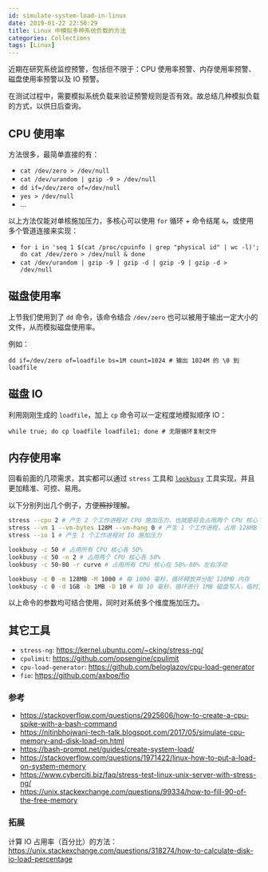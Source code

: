 ```yaml
---
id: simulate-system-load-in-linux
date: 2019-01-22 22:50:29
title: Linux 中模拟多种系统负载的方法
categories: Collections
tags: [Linux]
---
```


近期在研究系统监控预警，包括但不限于：CPU 使用率预警、内存使用率预警、磁盘使用率预警以及 IO 预警。

在测试过程中，需要模拟系统负载来验证预警规则是否有效。故总结几种模拟负载的方式，以供日后查询。

<!--more-->

## CPU 使用率

方法很多，最简单直接的有：

- `cat /dev/zero > /dev/null`
- `cat /dev/urandom | gzip -9 > /dev/null`
- `dd if=/dev/zero of=/dev/null`
- `yes > /dev/null`
- ...

以上方法仅能对单核施加压力，多核心可以使用 `for` 循环 + 命令结尾 `&`，或使用多个管道连接来实现：

- `for i in 'seq 1 $(cat /proc/cpuinfo | grep "physical id" | wc -l)'; do cat /dev/zero > /dev/null & done`
- `cat /dev/urandom | gzip -9 | gzip -d | gzip -9 | gzip -d > /dev/null`

## 磁盘使用率

上节我们使用到了 `dd` 命令，该命令结合 `/dev/zero` 也可以被用于输出一定大小的文件，从而模拟磁盘使用率。

例如：

```
dd if=/dev/zero of=loadfile bs=1M count=1024 # 输出 1024M 的 \0 到 loadfile
```

## 磁盘 IO

利用刚刚生成的 `loadfile`，加上 `cp` 命令可以一定程度地模拟顺序 IO：

```
while true; do cp loadfile loadfile1; done # 无限循环复制文件
```

## 内存使用率

回看前面的几项需求，其实都可以通过 `stress` 工具和 [`lookbusy`](http://www.devin.com/lookbusy/) 工具实现，并且更加精准、可控、易用。

以下分别列出几个例子，方便<del>照抄</del>理解。

```bash
stress --cpu 2 # 产生 2 个工作进程对 CPU 施加压力，也就是将会占用两个 CPU 核心
stress --vm 1 --vm-bytes 128M --vm-hang 0 # 产生 1 个工作进程，占用 128MB 内存并保持
stress --io 1 # 产生 1 个工作进程对 IO 施加压力
```

```bash
lookbusy -c 50 # 占用所有 CPU 核心各 50%
lookbusy -c 50 -n 2 # 占用两个 CPU 核心各 50%
lookbusy -c 50-80 -r curve # 占用所有 CPU 核心在 50%-80% 左右浮动

lookbusy -c 0 -m 128MB -M 1000 # 每 1000 毫秒，循环释放并分配 128MB 内存
lookbusy -c 0 -d 1GB -b 1MB -D 10 # 每 10 毫秒，循环进行 1MB 磁盘写入，临时文件不超过 1GB
```

以上命令的参数均可结合使用，同时对系统多个维度施加压力。

## 其它工具

- `stress-ng`: <https://kernel.ubuntu.com/~cking/stress-ng/>
- `cpulimit`: <https://github.com/opsengine/cpulimit>
- `cpu-load-generator`: <https://github.com/beloglazov/cpu-load-generator>
- `fio`: <https://github.com/axboe/fio>

### 参考

- <https://stackoverflow.com/questions/2925606/how-to-create-a-cpu-spike-with-a-bash-command>
- <https://nitinbhojwani-tech-talk.blogspot.com/2017/05/simulate-cpu-memory-and-disk-load-on.html>
- <https://bash-prompt.net/guides/create-system-load/>
- <https://stackoverflow.com/questions/1971422/linux-how-to-put-a-load-on-system-memory>
- <https://www.cyberciti.biz/faq/stress-test-linux-unix-server-with-stress-ng/>
- <https://unix.stackexchange.com/questions/99334/how-to-fill-90-of-the-free-memory>

### 拓展

计算 IO 占用率（百分比）的方法：<https://unix.stackexchange.com/questions/318274/how-to-calculate-disk-io-load-percentage>
